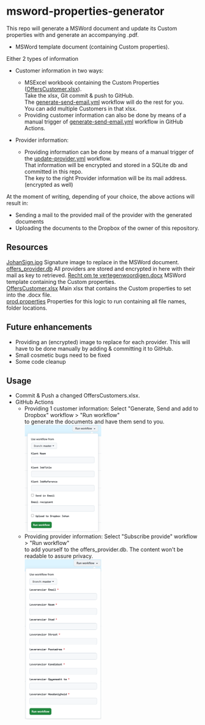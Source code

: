 # msword-properties-generator

This repo will generate a MSWord document and update its Custom properties with and generate an accompanying .pdf.
- MSWord template document (containing Custom properties).  

Either 2 types of information   
  - Customer information in two ways: 
    -   MSExcel workbook containing the Custom Properties ([OffersCustomer.xlsx](res%2FOffersCustomer.xlsx)).  
     Take the xlsx, Git commit & push to GitHub.   
    The [generate-send-email.yml](.github/workflows/generate-send-email.yml) workflow will do the rest for you.<br>You can add multiple Customers in that xlsx.
    - Providing customer information can also be done by means of a manual trigger of [generate-send-email.yml](.github/workflows/generate-send-email.yml) workflow in GitHub Actions.

  - Provider information:  
    - Providing information can be done by means of a manual trigger of the [update-provider.yml](.github/workflows/update-provider.yml) workflow.<br>
    That information will be encrypted and stored in a SQLite db and committed in this repo.<br>
    The key to the right Provider information will be its mail address. (encrypted as well)

At the moment of writing, depending of your choice, the above actions will result in:
- Sending a mail to the provided mail of the provider with the generated documents 
- Uploading the documents to the Dropbox of the owner of this repository.

## Resources 
[JohanSign.jpg](res/images/JohanSign.jpg) Signature image to replace in the MSWord document.
[offers_provider.db](res/offers_provider.db) All providers are stored and encrypted in here with their mail as key to retrieved. 
[Recht om te vertegenwoordigen.docx](res/Recht%20om%20te%20vertegenwoordigen.docx) MSWord template containing the Custom properties.\
[OffersCustomer.xlsx](res/OffersCustomer.xlsx) Main xlsx that contains the Custom properties to set into the .docx file.\
[prod.properties](env/prod.properties) Properties for this logic to run containing all file names, folder locations.

## Future enhancements
- Providing an (encrypted) image to replace for each provider. This will have to be done manually by adding & committing it to GitHub.
- Small cosmetic bugs need to be fixed
- Some code cleanup 

## Usage  
- Commit & Push a changed OffersCustomers.xlsx.
- GitHub Actions  
  - Providing 1 customer information: Select "Generate, Send and add to Dropbox" workflow > "Run workflow"<br>to generate the documents and have them send to you.<br><a href="assets/img.png"><img src="assets/img.png" width="200"></a>
  - Providing provider information: Select "Subscribe provide" workflow > "Run workflow" <br>to add yourself to the offers_provider.db. The content won't be readable to assure privacy. 
  <br><a href="assets/img_1.png"><img src="assets/img_1.png" width="200"></a>

